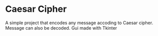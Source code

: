 # Caesar Cipher

A simple project that encodes any message accoding to Caesar cipher. 
Message can also be decoded. Gui made with Tkinter
